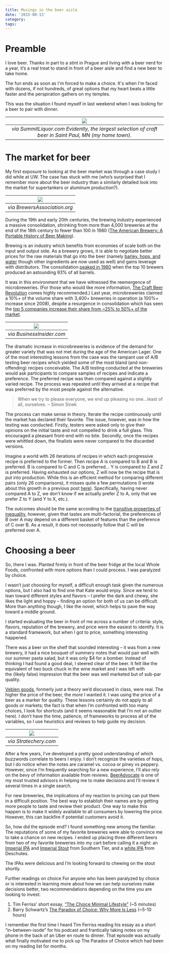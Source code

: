 ```yaml
---
title: Musings in the beer aisle
date: '2015-08-13'
category:
tags:
---
```


# Preamble

I love beer. Thanks in part to a stint in Prague and living with a beer nerd for a year, it’s a real treat to stand in front of a beer aisle and find a new beer to take home. 

The fun ends as soon as I'm forced to make a choice. It's when I'm faced with dozens, if not hundreds, of great options that my heart beats a little faster and the perspiration gathers on my temples. 

This was the situation I found myself in last weekend when I was looking for a beer to pair with dinner. 

| ![](./beeraisle.jpg) |
|:---:|
| *via SummitLiquor.com Evidently, the largest selection of craft beer in Saint Paul, MN (my home town).* |

# The market for beer

My first exposure to looking at the beer market was through a case study I did while at UW. The case has stuck with me (who’s surprised that I remember more about the beer industry than a similarly detailed look into the market for supertankers or aluminum production?).

| ![](./Growth-Small_HR.png) |
|:---:|
| *via BrewersAssociation.org* |

During the 19th and early 20th centuries, the brewing industry experienced a massive consolidation, shrinking from more than 4,000 breweries at the end of the 18th century to fewer than 100 in 1980 ([The American Brewery: A Portable History of Beer Making](http://amzn.to/1DACTmQ)). 

Brewing is an industry which benefits from economies of scale both on the input and output side. As a brewery grows, it is able to negotiate better prices for the raw materials that go into the beer (namely [barley, hops, and water](https://en.wikipedia.org/wiki/Reinheitsgebot) though other ingredients are now used as well) and gains leverage with distributors. The consolidation [peaked in 1980](http://www.beerhistory.com/library/holdings/shakeout.shtml) when the top 10 brewers produced an astounding 93% of all barrels.  

It was in this environment that we have witnessed the reemergence of microbreweries. (For those who would like more information, [The Craft Beer Revolution](http://amzn.to/1T9Pd4k) comes highly recommended.) Last year, microbreweries claimed a 10%+ of the volume share with 3,400+ breweries in operation (a 100%+ increase since 2008), despite a resurgence in consolidation which has seen the [top 5 companies increase their share from ~25% to 50%+ of the market](http://www.businessinsider.com/global-beer-industry-consolidation-2014-2).

| ![](./globalbeerconsolidation.jpg) |
|:---:|
| *via BusinessInsider.com* |

The dramatic increase in microbreweries is evidence of the demand for greater variety that was not met during the age of the American Lager. One of the most interesting lessons from the case was the rampant use of A/B testing beer recipes which yielded some of the most bland (and non-offending) recipes conceivable. The A/B testing conducted at the breweries would ask participants to compare samples of recipes and indicate a preference. The preferred recipe was then compared against a slightly varied recipe. The process was repeated until they arrived at a recipe that was preferred by the most people against the alternative. 

> When we try to please everyone, we end up pleasing no one…least of all, ourselves. – Simon Sinek

The process can make sense in theory. Iterate the recipe continuously until the market has declared their favorite. The issue, however, was in how the testing was conducted. Firstly, testers were asked only to give their opinions on the initial taste and not compelled to drink a full glass. This encouraged a pleasant front-end with no bite. Secondly, once the recipes were whittled down, the finalists were never compared to the discarded versions. 

Imagine a world with 26 iterations of recipes in which each progressive recipe is preferred to the former. Then recipe A is compared to B and B is preferred. B is compared to C and C is preferred… Y is compared to Z and Z is preferred. Having exhausted our options, Z will now be the recipe that is put into production. While this is an efficient method for comparing different pairs (only 26 comparisons), it misses quite a few permutations (I wrote about this growth in a previous post [here](/shirt-patterns-and-memory/2015/08/09/)). Specifically, having never compared A to Z, we don’t know if we actually prefer Z to A, only that we prefer Z to Y (and Y to X, etc.). 

The outcomes should be the same according to the [transitive properties of inequality](https://en.wikipedia.org/wiki/Inequality_\(mathematics\)#Transitivity), however, given that tastes are multi-factorial, the preferences of B over A may depend on a different basket of features than the preference of C over B. As a result, it does not necessarily follow that C will be preferred over A. 

# Choosing a beer

So, there I was. Planted firmly in front of the beer fridge at the local Whole Foods, confronted with more options than I could process. I was paralyzed by choice. 

I wasn’t just choosing for myself, a difficult enough task given the numerous options, but I also had to find one that Kate would enjoy. Since we tend to lean toward different styles and flavors – I prefer the dark and chewy, she likes the light and hoppy – finding an option for both of us can be difficult. More than anything though, I like the novel, which helps to pave the way toward a middle ground. 

I started evaluating the beer in front of me across a number of criteria: style, flavors, reputation of the brewery, and price were the easiest to identify. It is a standard framework, but when I got to price, something interesting happened. 

There was a beer on the shelf that sounded interesting – it was from a new brewery, it had a nice bouquet of summery notes that would pair well with our summer pasta salad, but it was only $4 for a bomber. Instead of thinking I had found a good deal, I steered clear of the beer. It felt like the equivalent of two buck chuck in the wine market and I was left with the (likely false) impression that the beer was well marketed but of sub-par quality. 

[Veblen goods](https://en.wikipedia.org/wiki/Veblen_good), formerly just a theory we’d discussed in class, were real. The higher the price of the beer, the _more_ I wanted it. I was using the price of a beer as a marker for quality. These lessons certainly do not apply to all goods or markets; the fact is that when I’m confronted with too many choices, I look for shortcuts (and it seems reasonable that I’m not an outlier here). I don’t have the time, patience, of frameworks to process all of the variables, so I use heuristics and reviews to help guide my decision. 

| ![](./stratecheryVelben.jpg) |
|:---:|
| *via Stratechery.com* |

After a few years, I’ve developed a pretty good understanding of which buzzwords correlate to beers I enjoy. I don’t recognize the varieties of hops, but I do notice when the notes are caramel vs. cocoa or piney vs peppery. However, since I’m frequently searching for a new experience, I’ll also rely on the bevy of information available from reviews. [BeerAdvocate](http://www.beeradvocate.com/) is one of my most trusted advisors in helping me to make decisions and I’ll review it several times in a single search.

For new breweries, the implications of my reaction to pricing can put them in a difficult position. The best way to establish their names are by getting more people to taste and review their product. One way to make this happen is to make it widely available to all consumers by lowering the price. However, this can backfire if potential customers avoid it.

So, how did the episode end? I found something new among the familiar. The reputations of some of my favorite breweries were able to convince me to take a chance on new recipes. I ended up placing three different beers from two of my favorite breweries into my cart before calling it a night: an [Imperial IPA](http://www.stbcbeer.com/year-round-imperials/unearthly-ipa-beer-page/) and [Imperial Stout](http://www.stbcbeer.com/black-water/warlock/) from Southern Tier, and a [white IPA](http://www.deschutesbrewery.com/brew/chainbreaker-white-ipa) from Deschutes.

The IPAs were delicious and I’m looking forward to chewing on the stout shortly.

Further readings on choice
For anyone who has been paralyzed by choice or is interested in learning more about how we can help ourselves make decisions better, two recommendations depending on the time you are looking to invest:

1. Tim Ferriss’ short essay, [“The Choice Minimal Lifestyle”](http://fourhourworkweek.com/2008/02/06/the-choice-minimal-lifestyle-6-formulas-for-more-output-and-less-overwhelm/) (~5 minutes)
2. Barry Schwartz’s [The Paradox of Choice: Why More Is Less](http://amzn.to/1T9Y3yV) (~5-10 hours)

I remember the first time I heard Tim Ferriss reading his essay as a short “in-between-isode” for his podcast and frantically taking notes on my phone in the back of an Uber en route to dinner. That episode was actually what finally motivated me to pick up The Paradox of Choice which had been on my reading list for months.
